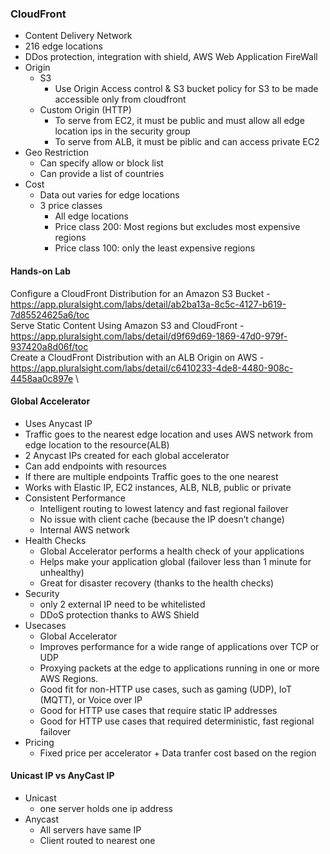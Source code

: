 ### CloudFront
- Content Delivery Network
- 216 edge locations
- DDos protection, integration with shield, AWS Web Application FireWall
- Origin
  - S3
    - Use Origin Access control & S3 bucket policy for S3 to be made accessible only from cloudfront
  - Custom Origin (HTTP)
    - To serve from EC2, it must be public and must allow all edge location ips in the security group
    - To serve from ALB, it must be piblic and can access private EC2
- Geo Restriction
  - Can specify allow or block list
  - Can provide a list of countries
- Cost
  - Data out varies for edge locations
  - 3 price classes
    - All edge locations
    - Price class 200: Most regions but excludes most expensive regions
    - Price class 100: only the least expensive regions

#### Hands-on Lab
Configure a CloudFront Distribution for an Amazon S3 Bucket - https://app.pluralsight.com/labs/detail/ab2ba13a-8c5c-4127-b619-7d85524625a6/toc \
Serve Static Content Using Amazon S3 and CloudFront - https://app.pluralsight.com/labs/detail/d9f69d69-1869-47d0-979f-937420a8d06f/toc \
Create a CloudFront Distribution with an ALB Origin on AWS - https://app.pluralsight.com/labs/detail/c6410233-4de8-4480-908c-4458aa0c897e \

#### Global Accelerator
- Uses Anycast IP
- Traffic goes to the nearest edge location and uses AWS network from edge location to the resource(ALB)
- 2 Anycast IPs created for each global accelerator
- Can add endpoints with resources
- If there are multiple endpoints Traffic goes to the one nearest
- Works with Elastic IP, EC2 instances, ALB, NLB, public or private
- Consistent Performance
  - Intelligent routing to lowest latency and fast regional failover
  - No issue with client cache (because the IP doesn’t change)
  - Internal AWS network
- Health Checks
  - Global Accelerator performs a health check of your applications
  - Helps make your application global (failover less than 1 minute for unhealthy)
  - Great for disaster recovery (thanks to the health checks)
- Security
  - only 2 external IP need to be whitelisted 
  - DDoS protection thanks to AWS Shield
- Usecases
  - Global Accelerator 
  - Improves performance for a wide range of applications over TCP or UDP 
  - Proxying packets at the edge to applications running in one or more AWS Regions.
  - Good fit for non-HTTP use cases, such as gaming (UDP), IoT (MQTT), or Voice over IP
  - Good for HTTP use cases that require static IP addresses 
  - Good for HTTP use cases that required deterministic, fast regional failover
- Pricing
  - Fixed price per accelerator + Data tranfer cost based on the region
#### Unicast IP vs AnyCast IP
- Unicast
  - one server holds one ip address
- Anycast
  - All servers have same IP
  - Client routed to nearest one
